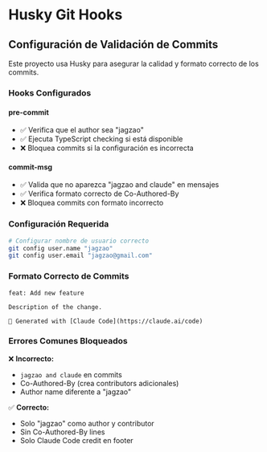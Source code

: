 # Husky Git Hooks

## Configuración de Validación de Commits

Este proyecto usa Husky para asegurar la calidad y formato correcto de los commits.

### Hooks Configurados

#### pre-commit
- ✅ Verifica que el author sea "jagzao"
- ✅ Ejecuta TypeScript checking si está disponible
- ❌ Bloquea commits si la configuración es incorrecta

#### commit-msg
- ✅ Valida que no aparezca "jagzao and claude" en mensajes
- ✅ Verifica formato correcto de Co-Authored-By
- ❌ Bloquea commits con formato incorrecto

### Configuración Requerida

```bash
# Configurar nombre de usuario correcto
git config user.name "jagzao"
git config user.email "jagzao@gmail.com"
```

### Formato Correcto de Commits

```
feat: Add new feature

Description of the change.

🤖 Generated with [Claude Code](https://claude.ai/code)
```

### Errores Comunes Bloqueados

❌ **Incorrecto:**
- `jagzao and claude` en commits
- Co-Authored-By (crea contributors adicionales)
- Author name diferente a "jagzao"

✅ **Correcto:**
- Solo "jagzao" como author y contributor
- Sin Co-Authored-By lines
- Solo Claude Code credit en footer